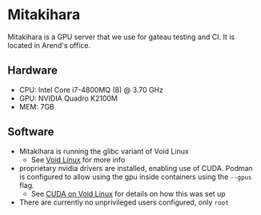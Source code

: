 # Mitakihara

Mitakihara is a GPU server that we use for gateau testing
and CI.
It is located in Arend's office.

## Hardware

- CPU: Intel Core i7-4800MQ (8) @ 3.70 GHz
- GPU: NVIDIA Quadro K2100M
- MEM: 7GB

## Software

- Mitakihara is running the glibc variant of Void Linux
    - See [Void Linux](void-linux.md) for more info
- proprietary nvidia drivers are installed,
    enabling use of CUDA. Podman is configured to
    allow using the gpu inside containers
    using the `--gpus` flag.
    - See [CUDA on Void Linux](void-linux-cuda.md) for
        details on how this was set up
- There are currently no unprivileged users configured, only `root`
